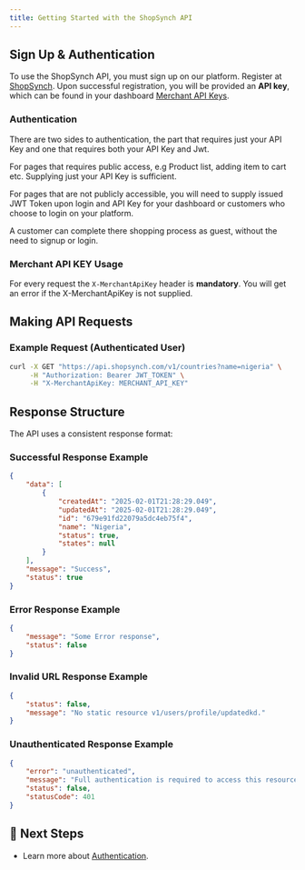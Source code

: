 ```yaml
---
title: Getting Started with the ShopSynch API
---
```



## Sign Up & Authentication
To use the ShopSynch API, you must sign up on our platform. Register at [ShopSynch](https://shopsynch.com/signup). Upon successful registration, you will be provided an **API key**, which can be found in your dashboard  [Merchant API Keys](https://shopsynch.com/dashboard/api-keys).

### **Authentication**
There are two sides to authentication, the part that requires just your API Key and one that requires both your API Key and Jwt.

For pages that requires public access, e.g Product list, adding item to cart etc. Supplying just your API Key is sufficient.

For pages that are not publicly accessible, you will need to supply issued JWT Token upon login and API Key for your dashboard or customers who choose to login on your platform.

A customer can complete there shopping process as guest, without the need to signup or login.

### **Merchant API KEY Usage**
For every request the `X-MerchantApiKey` header is **mandatory**. You will get an error if the X-MerchantApiKey is not supplied. 



## Making API Requests
### **Example Request (Authenticated User)**
```bash
curl -X GET "https://api.shopsynch.com/v1/countries?name=nigeria" \
     -H "Authorization: Bearer JWT_TOKEN" \
     -H "X-MerchantApiKey: MERCHANT_API_KEY"
```

## Response Structure
The API uses a consistent response format:

### **Successful Response Example**
```json
{
    "data": [
        {
            "createdAt": "2025-02-01T21:28:29.049",
            "updatedAt": "2025-02-01T21:28:29.049",
            "id": "679e91fd22079a5dc4eb75f4",
            "name": "Nigeria",
            "status": true,
            "states": null
        }
    ],
    "message": "Success",
    "status": true
}
```

### **Error Response Example**
```json
{
    "message": "Some Error response",
    "status": false
}
```


### **Invalid URL Response Example**
```json
{
    "status": false,
    "message": "No static resource v1/users/profile/updatedkd."
}
```


### **Unauthenticated Response Example**
```json
{
    "error": "unauthenticated",
    "message": "Full authentication is required to access this resource",
    "status": false,
    "statusCode": 401
}
```

## 🚀 Next Steps
- Learn more about [Authentication](authentication.md).

